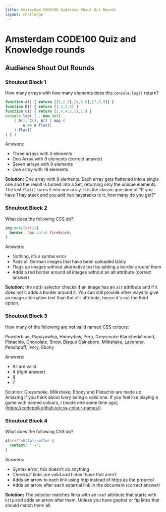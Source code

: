 ```yaml
---
title: Amsterdam CODE100 Audience Shout Out Rounds
layout: challenge
---
```


# Amsterdam CODE100 Quiz and Knowledge rounds

## Audience Shout Out Rounds

### Shoutout Block 1

How many arrays with how many elements does this `console.log()` return?

```javascript
function A() { return [[1,2,3],[4,5,6],[7,8,9]] }
function B() { return [1,2,2,5] }
function C() { return [1,4,4,2,[1,1]] }
console.log( [...new Set( 
    [ B(), C(), A() ].map (
        e => e.flat() 
    ).flat() 
) ] )
```

Answers: 

* Three arrays with 3 elements
* One Array with 9 elements (correct answer)
* Seven arrays with 9 elements
* One array with 19 elements

**Solution:** One array with 9 elements. Each array gets flattened into a single one and the result is turned into a Set, returning only the unique elements. The last `flat()` turns it into one array. It is the classic question of "If you have 1 hay stack and you add two haystacks to it, how many do you get?"

### Shoutout Block 2

What does the following CSS do?

```css
img:not([alt]){
  border: 2px solid firebrick;
}
```

Answers: 

* Nothing, it’s a syntax error
* Pads all German images that have been uploaded lately
* Flags up images without alternative text by adding a border around them
* Adds a red border around all images without an alt attribute (correct answer)

**Solution:** the not() selector checks if an image has an `alt` attribute and if it does not it adds a border around it. You can still provide other ways to give an image alternative text than the `alt` attribute, hence it's not the third option.

### Shoutout Block 3

How many of the following are not valid named CSS colours:

Powderblue, Papayawhip, Honeydew,  Peru, Greysmoke
Blanchedalmond, Pistachio, Chocolate, Snow, Bisque
Gainsboro, Milkshake, Lavender, Peachpuff, Ivory, Ebony

Answers: 

* All are valid
* 4 (right answer)
* 8
* 7

Solution: Greysmoke, Milkshake, Ebony and Pistachio are made up. Amazing if you think about Ivory being a valid one. If you feel like playing a game with named colours, I (made one some time ago](https://codepo8.github.io/css-colour-names/). 


### Shoutout Block 4

What does the following CSS do?

```css
a[href^=http]::after {
  content: " ↗";
}
```

Answers: 

* Syntax error, this doesn’t do anything
* Checks if links are valid and hides those that aren’t
* Adds an arrow to each link using http instead of https as the protocol
* Adds an arrow after each external link in the document (correct answer)

**Solution:** The selector matches links with an `href` attribute that starts with `http` and adds an arrow after them. Unless you have gopher or ftp links that should match them all. 